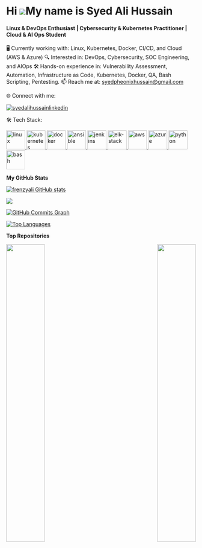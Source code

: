 Hi ![](https://user-images.githubusercontent.com/18350557/176309783-0785949b-9127-417c-8b55-ab5a4333674e.gif)My name is Syed Ali Hussain
======================================================================================================================================
<h4>Linux & DevOps Enthusiast | Cybersecurity & Kubernetes Practitioner | Cloud & AI Ops Student</h4>

🖥️ Currently working with: Linux, Kubernetes, Docker, CI/CD, and Cloud (AWS & Azure)
🔍 Interested in: DevOps, Cybersecurity, SOC Engineering, and AIOps
🛠️ Hands-on experience in: Vulnerability Assessment, Automation, Infrastructure as Code, Kubernetes, Docker, QA, Bash Scripting, Pentesting.
📫 Reach me at: syedpheonixhussain@gmail.com

🌐 Connect with me:
<p align="left"> <a href="https://www.linkedin.com/in/syed-ali-hussain31/" target="blank"> <img src="https://img.shields.io/badge/Follow%20%40syed_ali_hussain-31?style=for-the-badge&logo=linkedin&logoColor=blue&color=gray" alt="syedalihussainlinkedin" /> </a> </p>

🛠 Tech Stack:
<p align="left"> <a href="https://www.linux.org/" target="_blank" rel="noreferrer"> <img src="https://upload.wikimedia.org/wikipedia/commons/3/35/Tux.svg" alt="linux" width="50" height="50"/> </a> <a href="https://kubernetes.io/" target="_blank" rel="noreferrer"> <img src="https://upload.wikimedia.org/wikipedia/commons/3/39/Kubernetes_logo_without_workmark.svg" alt="kubernetes" width="50" height="50"/> </a> <a href="https://www.docker.com/" target="_blank" rel="noreferrer"> <img src="https://www.vectorlogo.zone/logos/docker/docker-icon.svg" alt="docker" width="50" height="50"/> </a> <a href="https://www.ansible.com/" target="_blank" rel="noreferrer"> <img src="https://upload.wikimedia.org/wikipedia/commons/2/24/Ansible_logo.svg" alt="ansible" width="50" height="50"/> </a> <a href="https://www.jenkins.io/" target="_blank" rel="noreferrer"> <img src="https://upload.wikimedia.org/wikipedia/commons/e/e9/Jenkins_logo.svg" alt="jenkins" width="50" height="50"/> </a> <a href="https://www.elastic.co/kibana/" target="_blank" rel="noreferrer"> <img src="https://upload.wikimedia.org/wikipedia/commons/d/d5/Elastic_Stack_logo.svg" alt="elk-stack" width="50" height="50"/> </a> <a href="https://aws.amazon.com/" target="_blank" rel="noreferrer"> <img src="https://upload.wikimedia.org/wikipedia/commons/9/93/Amazon_Web_Services_Logo.svg" alt="aws" width="50" height="50"/> </a> <a href="https://azure.microsoft.com/" target="_blank" rel="noreferrer"> <img src="https://upload.wikimedia.org/wikipedia/commons/f/fa/Microsoft_Azure.svg" alt="azure" width="50" height="50"/> </a> <a href="https://www.python.org/" target="_blank" rel="noreferrer"> <img src="https://cdn4.iconfinder.com/data/icons/logos-and-brands/512/267_Python_logo-512.png" alt="python" width="50" height="50"/> </a> <a href="https://www.gnu.org/software/bash/" target="_blank" rel="noreferrer"> <img src="https://upload.wikimedia.org/wikipedia/commons/8/82/Gnu-bash-logo.svg" alt="bash" width="50" height="50"/> </a> </p>


<b>My GitHub Stats</b>

<a href="http://www.github.com/frenzyali"><img src="https://github-readme-stats.vercel.app/api?username=frenzyali&show_icons=true&hide=&count_private=true&title_color=22c55e&text_color=ffffff&icon_color=0891b2&bg_color=1c1917&hide_border=true&show_icons=true" alt="frenzyali GitHub stats" /></a>

<a href="http://www.github.com/frenzyali"><img src="https://github-readme-streak-stats.herokuapp.com/?user=frenzyali&stroke=ffffff&background=1c1917&ring=22c55e&fire=22c55e&currStreakNum=ffffff&currStreakLabel=22c55e&sideNums=ffffff&sideLabels=ffffff&dates=ffffff&hide_border=true" /></a>

<a href="http://www.github.com/frenzyali"><img src="https://github-readme-activity-graph.vercel.app/graph?username=frenzyali&bg_color=1d1917&color=ffffff&line=21833e&point=55f934&area=true&hide_border=true" alt="GitHub Commits Graph" /></a>

<a href="https://github.com/frenzyali" align="left"><img src="https://github-readme-stats.vercel.app/api/top-langs/?username=frenzyali&langs_count=10&title_color=22c55e&text_color=ffffff&icon_color=0891b2&bg_color=1c1917&hide_border=true&locale=en&custom_title=Top%20%Languages" alt="Top Languages" /></a>

<b>Top Repositories</b>

<div width="100%" align="center"><a href="https://github.com/frenzyali/PingPong" align="left"><img align="left" width="45%" src="https://github-readme-stats.vercel.app/api/pin/?username=frenzyali&repo=PingPong&title_color=22c55e&text_color=ffffff&icon_color=0891b2&bg_color=1c1917&hide_border=true&locale=en" /></a><a href="https://github.com/frenzyali/SnakeGame" align="right"><img align="right" width="45%" src="https://github-readme-stats.vercel.app/api/pin/?username=frenzyali&repo=SnakeGame&title_color=22c55e&text_color=ffffff&icon_color=0891b2&bg_color=1c1917&hide_border=true&locale=en" /></a></div><br /><br /><br /><br /><br /><br /><br />
